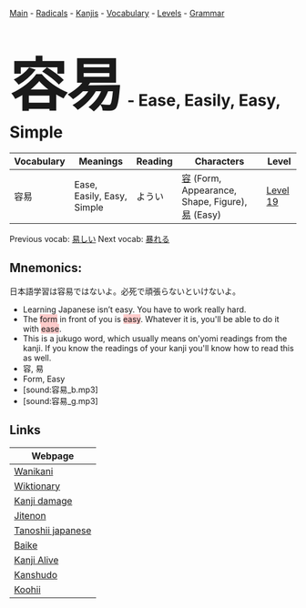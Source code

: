 <style> bigfont {font-size: 100px}</style>
[Main](../README.md) -
[Radicals](../radicals.md) -
[Kanjis](../kanjis.md) -
[Vocabulary](../vocabulary.md) -
[Levels](../levels.md) -
[Grammar](../grammar.md)
# <bigfont> 容易</bigfont> - Ease, Easily, Easy, Simple 

| Vocabulary | Meanings | Reading | Characters | Level |
| --- | --- | --- | --- | --- |
| 容易 | Ease, Easily, Easy, Simple | ようい |  [容](../kanjis/容.md) (Form, Appearance, Shape, Figure), [易](../kanjis/易.md) (Easy) | [Level 19](../levels/wk_level19.md) |

Previous vocab: [易しい](易しい.md) Next vocab: [暴れる](暴れる.md) 

## Mnemonics:
日本語学習は容易ではないよ。必死で頑張らないといけないよ。
* Learning Japanese isn’t easy. You have to work really hard.
* The <span style="background-color:#ffcccb"> form</span> in front of you is <span style="background-color:#ffcccb"> easy</span>. Whatever it is, you'll be able to do it with <span style="background-color:#ffcccb"> ease</span>.
* This is a jukugo word, which usually means on'yomi readings from the kanji. If you know the readings of your kanji you'll know how to read this as well.
* 容, 易
* Form, Easy
* [sound:容易_b.mp3]
* [sound:容易_g.mp3]


## Links 

| Webpage |
| --- |
| [Wanikani          ](https://www.wanikani.com/kanji/容易) |
| [Wiktionary        ](https://en.wiktionary.org/wiki/容易) |
| [Kanji damage      ](http://www.kanjidamage.com/kanji/search?utf8=✓&q=容易) |
| [Jitenon           ](https://jitenon.com/kanji/容易) |
| [Tanoshii japanese ](https://www.tanoshiijapanese.com/dictionary/kanji.cfm?k=容易) |
| [Baike             ](https://baike.baidu.com/item/容易) |
| [Kanji Alive       ](https://app.kanjialive.com/容易) |
| [Kanshudo          ](https://www.kanshudo.com/searchmn?q=容易) |
| [Koohii            ](https://kanji.koohii.com/study/kanji/容易) |
